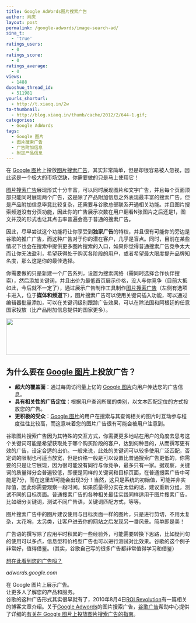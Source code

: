 ```yaml
---
title: Google AdWords图片搜索广告
author: 肖庆
layout: post
permalink: /google-adwords/image-search-ad/
sina_t:
  - 'true'
ratings_users:
  - 0
ratings_score:
  - 0
ratings_average:
  - 0
views:
  - 1488
duoshuo_thread_id:
  - 511981
yourls_shorturl:
  - http://t.xiaoq.in/2w
ta-thumbnail:
  - http://blog.xiaoq.in/thumb/cache/2012/2/644-1.gif;
categories:
  - Google AdWords
tags:
  - Google 图片
  - 图片搜索广告
  - 广告附加信息
  - 附加产品信息
---
```

在 <span class='wp_keywordlink_affiliate'><a href="http://blog.xiaoq.in/tag/google-%e5%9b%be%e7%89%87/" title="查看Google 图片中的全部文章" target="_blank">Google 图片</a></span>上投放<span class='wp_keywordlink_affiliate'><a href="http://blog.xiaoq.in/tag/%e5%9b%be%e7%89%87%e6%90%9c%e7%b4%a2%e5%b9%bf%e5%91%8a/" title="查看图片搜索广告中的全部文章" target="_blank">图片搜索广告</a></span>，其实非常简单，但是却很容易被人忽视，因此这是一个极大的市场空缺，你需要做的只是马上使用它！

<span class='wp_keywordlink_affiliate'><a href="http://blog.xiaoq.in/tag/%e5%9b%be%e7%89%87%e6%90%9c%e7%b4%a2%e5%b9%bf%e5%91%8a/" title="查看图片搜索广告中的全部文章" target="_blank">图片搜索广告</a></span>展现形式十分丰富，可以同时展现图片和文字广告，并且每个页面顶部只能同时展现两个广告，这是除了产品附加信息之外表现最丰富的搜索广告，但是产品附加信息毕竟比较复杂，还需要与谷歌总部联系开通相关功能。并且图片搜索频道没有分页功能，因此你的广告展示次数在用户翻看N张图片之后还是1，图文并茂的形式也让其点击率普遍会高于普通的搜索广告。

因此，尽早尝试这个功能将让你享受到**独家广告**的特权，并且很有可能你的旁边是谷歌的推广广告，而这种广告对于你的潜在客户，几乎是盲点。同时，目前在某些情况下也会在搜索中提供更多图片搜索的入口，如果你觉得普通搜索广告竞争太大而让你无法盈利，希望获得处于购买各阶段的用户，或者希望最大限度提升品牌知名度，那么这是你的最佳选择。

你需要做的只是新建一个广告系列，设置为搜索网络（需同时选择合作伙伴搜索），然后添加关键词，并且出价为最低首页展示价格，没人与你竞争（目前大抵如此，今后就不一定了），通过展示广告制作工具制作<span class='wp_keywordlink_affiliate'><a href="http://blog.xiaoq.in/tag/%e5%9b%be%e7%89%87%e6%90%9c%e7%b4%a2%e5%b9%bf%e5%91%8a/" title="查看图片搜索广告中的全部文章" target="_blank">图片搜索广告</a></span>（左侧有选项卡进入，位于**媒体和频道**下），图片搜索广告可以使用关键词插入功能，可以通过编辑器批量添加，可以在关键词级别跟踪广告效果，可以在除法国和阿根廷的任意国家投放（比产品附加信息提供的国家更多）。

<img class="alignnone size-full wp-image-645" title="image-search-ad" src="http://xiaoq.in/g/pics/2012/02/image-search-ad.gif" alt="" width="550" height="100" />

## 为什么要在 <span class='wp_keywordlink_affiliate'><a href="http://blog.xiaoq.in/tag/google-%e5%9b%be%e7%89%87/" title="查看Google 图片中的全部文章" target="_blank">Google 图片</a></span>上投放广告？

*   **超大的覆盖面**：通过每周访问量上亿的 [Google 图片][1]向用户传达您的广告信息。
*   **具有相关性的广告定位**：根据用户查询所属的类别，以文本匹配定位的方式投放您的广告。
*   **更积极的受众**：<span class='wp_keywordlink_affiliate'><a href="http://blog.xiaoq.in/tag/google-%e5%9b%be%e7%89%87/" title="查看Google 图片中的全部文章" target="_blank">Google 图片</a></span>的用户在搜索与其查询相关的图片时互动参与程度往往比较高，而这意味着您的图片广告很有可能会被用户注意到。

谷歌图片搜索广告因为其特殊的交互方式，你需要更多地站在用户的角度去思考这个关键词可能是希望获取处于哪个购买阶段的客户，达到何种目的，从而撰写更有效的广告，设定合适的出价。一般来说，此处的关键词可以较多使用广泛匹配，否定词的限制也可适当放宽，但是价格一般是可以设置比普通搜索广告更低的，你需要的只是让它展现，因为很可能没有同行与你竞争，最多只有一家。据观察，关键词的质量得分会普遍较低，即便是同样的关键词和目标页面，在普通搜索广告中可能是7分，而在这里却可能会出现3分！当然，这只是系统的初始值，可能并非实际值，因此你需要观察一段时间。如果质量得分实在太低的话，建议重新分组，测试不同的目标页面。普通搜索广告的各种相关最佳实践同样适用于图片搜索广告，比如细分关键词，测试不同广告语，关键词匹配方式，等等。

图片搜索广告中的图片建议使用与目标页面一样的图片，只是进行剪切，不用太复杂，太花哨，太另类，让客户进去你的网站之后发现另一番风景。简单即是美！

广告语的撰写除了应用平时积累的一些经验外，可能需要转换下思路，比如疑问句的使用可以多点，信息型和价格型广告也可以进行测试对比效果。谷歌的这个例子非常好，值得借鉴。（其实，谷歌自己写的很多广告都非常值得学习和借鉴）

<a href="http://www.google.com.hk/url?url=http://adwords.google.com/support/aw/bin/answer.py%3Fhl%3Dzh-CN%26answer%3D184331&rct=j&sa=X&ei=ObRDT--2L6aZiAeXpvXWBA&ved=0CAoQphI&q=google+adwords&usg=AFQjCNEXH1GBcPlsfsj_eASc_L5_3my9jA" target="_blank">想在此看到您的广告吗？</a>

<div>
  <cite>adwords.google.com</cite></p> <div>
    在 Google 图片上展示广告。<br /> 让更多人了解您的产品和服务。
  </div>
</div>

<div>
</div>

<div>
  谷歌的这种广告形式其实很早就有了，2010年8月4日<a title="Introducing Image Search Ads" href="http://www.roirevolution.com/blog/2010/08/introducing_image_search_ads.php" target="_blank">ROI Revolution</a>有一篇相关的博客文章介绍。关于<span class='wp_keywordlink'><a href="http://blog.xiaoq.in/google-adwords/" title="Google Adwords" target="_blank">Google Adwords</a></span>的图片搜索广告，<span class='wp_keywordlink'><a href="http://blog.xiaoq.in/google-adwords/" title="谷歌广告" target="_blank">谷歌广告</a></span>帮助中心提供了详细的<a title="有关在 Google 图片上投放图片搜索广告的指南 " href="http://support.google.com/adwords/bin/answer.py?hl=zh-Hans&answer=184331" target="_blank">有关在 Google 图片上投放图片搜索广告的指南</a>。
</div>

 [1]: http://images.google.com.hk/